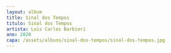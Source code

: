 ```yaml
---
layout: album
title: Sinal dos Tempos
titulo: Sinal dos Tempos
artista: Luis Carlos Barbieri
ano: 2020
capa: /assets/albuns/sinal-dos-tempos/sinal-dos-tempos.jpg
---
```

